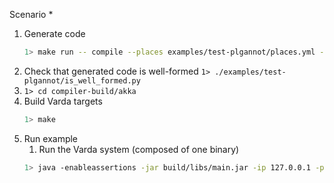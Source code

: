 Scenario
    * 


1. Generate code
    ```bash
    1> make run -- compile --places examples/test-plgannot/places.yml --targets examples/test-plgannot/targets.yml --filename examples/test-plgannot/test.spec --impl examples/test-plgannot/test.impl --provenance 0
    ```
1. Check that generated code is well-formed
    ```1> ./examples/test-plgannot/is_well_formed.py ```
2. ```1> cd compiler-build/akka```
3. Build Varda targets
    ```bash
    1> make
    ```
4. Run example
    1. Run the Varda system (composed of one binary)
    ```bash
    1> java -enableassertions -jar build/libs/main.jar -ip 127.0.0.1 -p 25520 -s akka://systemProject_name@127.0.0.1:25520 -l 8080 -vp placeB 
    ```